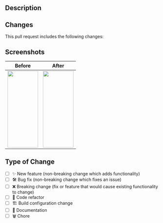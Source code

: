 ## Description

## Changes

This pull request includes the following changes:

## Screenshots

| Before                                | After                                 |
| ------------------------------------- | ------------------------------------- |
| <img src="" width="100" height="250"> | <img src="" width="100" height="250"> |

## Type of Change

- [ ] ✨ New feature (non-breaking change which adds functionality)
- [ ] 🛠️ Bug fix (non-breaking change which fixes an issue)
- [ ] ❌ Breaking change (fix or feature that would cause existing functionality to change)
- [ ] 🧹 Code refactor
- [ ] 🏗️ Build configuration change
- [ ] 📝 Documentation
- [ ] 🗑️ Chore
